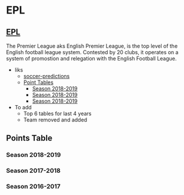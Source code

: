 # EPL

## [EPL](https://www.premierleague.com/)

The Premier League aks English Premier League, is the top level of the English football league system. Contested by 20 clubs, it operates on a system of promostion and relegation with the English Football League.

* liks
  * [soccer-predictions](https://projects.fivethirtyeight.com/soccer-predictions/premier-league/)
  * [Point Tables](epl.md#Points-Table)
    * [Season 2018-2019](epl.md#Season-2018-2019)
    * [Season 2018-2019](epl.md#Season-2017-2018)
    * [Season 2018-2019](epl.md#Season-2016-2017)
* To add
  * Top 6 tables for last 4 years
  * Team removed and added

## Points Table

### Season 2018-2019

### Season 2017-2018

### Season 2016-2017

